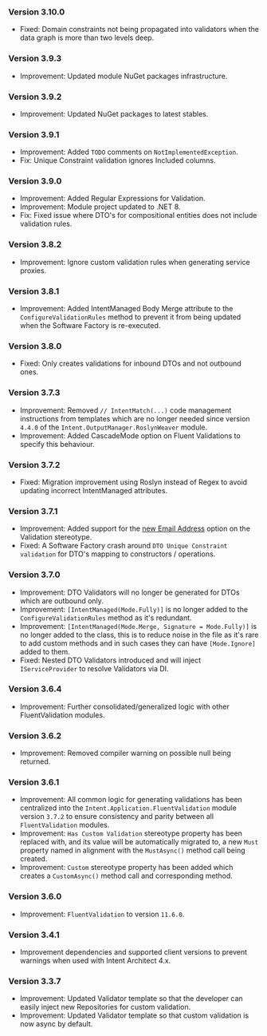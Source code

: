 ### Version 3.10.0

- Fixed: Domain constraints not being propagated into validators when the data graph is more than two levels deep.

### Version 3.9.3

- Improvement: Updated module NuGet packages infrastructure.

### Version 3.9.2

- Improvement: Updated NuGet packages to latest stables.

### Version 3.9.1

- Improvement: Added `TODO` comments on `NotImplementedException`.
- Fix: Unique Constraint validation ignores Included columns.

### Version 3.9.0

- Improvement: Added Regular Expressions for Validation.
- Improvement: Module project updated to .NET 8.
- Fix: Fixed issue where DTO's for compositional entities does not include validation rules.

### Version 3.8.2

- Improvement: Ignore custom validation rules when generating service proxies.

### Version 3.8.1

- Improvement: Added IntentManaged Body Merge attribute to the `ConfigureValidationRules` method to prevent it from being updated when the Software Factory is re-executed.

### Version 3.8.0

- Fixed: Only creates validations for inbound DTOs and not outbound ones.

### Version 3.7.3

- Improvement: Removed `// IntentMatch(...)` code management instructions from templates which are no longer needed since version `4.4.0` of the `Intent.OutputManager.RoslynWeaver` module.
- Improvement: Added CascadeMode option on Fluent Validations to specify this behaviour.
 
### Version 3.7.2

- Fixed: Migration improvement using Roslyn instead of Regex to avoid updating incorrect IntentManaged attributes. 

### Version 3.7.1

- Improvement: Added support for the [new Email Address](https://github.com/IntentArchitect/Intent.Modules.NET/blob/development/Modules/Intent.Modules.Application.FluentValidation/release-notes.md#version-383) option on the Validation stereotype.
- Fixed: A Software Factory crash around `DTO Unique Constraint validation` for DTO's mapping to constructors / operations.

### Version 3.7.0

- Improvement: DTO Validators will no longer be generated for DTOs which are outbound only.
- Improvement: `[IntentManaged(Mode.Fully)]` is no longer added to the `ConfigureValidationRules` method as it's redundant.
- Improvement: `[IntentManaged(Mode.Merge, Signature = Mode.Fully)]` is no longer added to the class, this is to reduce noise in the file as it's rare to add custom methods and in such cases they can have `[Mode.Ignore]` added to them.
- Fixed: Nested DTO Validators introduced and will inject `IServiceProvider` to resolve Validators via DI.

### Version 3.6.4

- Improvement: Further consolidated/generalized logic with other FluentValidation modules.

### Version 3.6.2

- Improvement: Removed compiler warning on possible null being returned.

### Version 3.6.1

- Improvement: All common logic for generating validations has been centralized into the `Intent.Application.FluentValidation` module version `3.7.2` to ensure consistency and parity between all `FluentValidation` modules.
- Improvement: `Has Custom Validation` stereotype property has been replaced with, and its value will be automatically migrated to, a new `Must` property named in alignment with the `MustAsync()` method call being created.
- Improvement: `Custom` stereotype property has been added which creates a `CustomAsync()` method call and corresponding method.

### Version 3.6.0

- Improvement: `FluentValidation` to version `11.6.0`.

### Version 3.4.1

- Improvement dependencies and supported client versions to prevent warnings when used with Intent Architect 4.x.

### Version 3.3.7

- Improvement: Updated Validator template so that the developer can easily inject new Repositories for custom validation.
- Improvement: Updated Validator template so that custom validation is now async by default.
